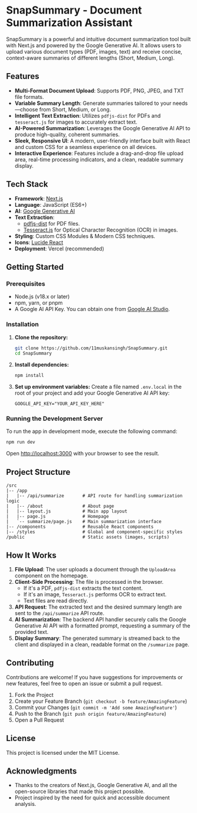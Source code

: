 # SnapSummary - Document Summarization Assistant

SnapSummary is a powerful and intuitive document summarization tool built with Next.js and powered by the Google Generative AI. It allows users to upload various document types (PDF, images, text) and receive concise, context-aware summaries of different lengths (Short, Medium, Long).

## Features

- **Multi-Format Document Upload**: Supports PDF, PNG, JPEG, and TXT file formats.
- **Variable Summary Length**: Generate summaries tailored to your needs—choose from Short, Medium, or Long.
- **Intelligent Text Extraction**: Utilizes `pdfjs-dist` for PDFs and `tesseract.js` for images to accurately extract text.
- **AI-Powered Summarization**: Leverages the Google Generative AI API to produce high-quality, coherent summaries.
- **Sleek, Responsive UI**: A modern, user-friendly interface built with React and custom CSS for a seamless experience on all devices.
- **Interactive Experience**: Features include a drag-and-drop file upload area, real-time processing indicators, and a clean, readable summary display.

## Tech Stack

- **Framework**: [Next.js](https://nextjs.org/)
- **Language**: JavaScript (ES6+)
- **AI**: [Google Generative AI](https://ai.google.dev/)
- **Text Extraction**:
  - [pdfjs-dist](https://www.npmjs.com/package/pdfjs-dist) for PDF files.
  - [Tesseract.js](https://tesseract.projectnaptha.com/) for Optical Character Recognition (OCR) in images.
- **Styling**: Custom CSS Modules & Modern CSS techniques.
- **Icons**: [Lucide React](https://lucide.dev/guide/packages/lucide-react)
- **Deployment**: Vercel (recommended)

## Getting Started

### Prerequisites

- Node.js (v18.x or later)
- npm, yarn, or pnpm
- A Google AI API Key. You can obtain one from [Google AI Studio](https://aistudio.google.com/app/apikey).

### Installation

1. **Clone the repository:**

   ```bash
   git clone https://github.com/11muskansingh/SnapSummary.git
   cd SnapSummary
   ```

2. **Install dependencies:**

   ```bash
   npm install
   ```

3. **Set up environment variables:**
   Create a file named `.env.local` in the root of your project and add your Google Generative AI API key:
   ```
   GOOGLE_API_KEY="YOUR_API_KEY_HERE"
   ```

### Running the Development Server

To run the app in development mode, execute the following command:

```bash
npm run dev
```

Open [http://localhost:3000](http://localhost:3000) with your browser to see the result.

## Project Structure

```
/src
|-- /app
|   |-- /api/summarize       # API route for handling summarization logic
|   |-- /about               # About page
|   |-- layout.js            # Main app layout
|   |-- page.js              # Homepage
|   `-- summarize/page.js    # Main summarization interface
|-- /components              # Reusable React components
|-- /styles                  # Global and component-specific styles
/public                      # Static assets (images, scripts)
```

## How It Works

1. **File Upload**: The user uploads a document through the `UploadArea` component on the homepage.
2. **Client-Side Processing**: The file is processed in the browser.
   - If it's a PDF, `pdfjs-dist` extracts the text content.
   - If it's an image, `Tesseract.js` performs OCR to extract text.
   - Text files are read directly.
3. **API Request**: The extracted text and the desired summary length are sent to the `/api/summarize` API route.
4. **AI Summarization**: The backend API handler securely calls the Google Generative AI API with a formatted prompt, requesting a summary of the provided text.
5. **Display Summary**: The generated summary is streamed back to the client and displayed in a clean, readable format on the `/summarize` page.

## Contributing

Contributions are welcome! If you have suggestions for improvements or new features, feel free to open an issue or submit a pull request.

1. Fork the Project
2. Create your Feature Branch (`git checkout -b feature/AmazingFeature`)
3. Commit your Changes (`git commit -m 'Add some AmazingFeature'`)
4. Push to the Branch (`git push origin feature/AmazingFeature`)
5. Open a Pull Request

## License

This project is licensed under the MIT License.

## Acknowledgments

- Thanks to the creators of Next.js, Google Generative AI, and all the open-source libraries that made this project possible.
- Project inspired by the need for quick and accessible document analysis.
